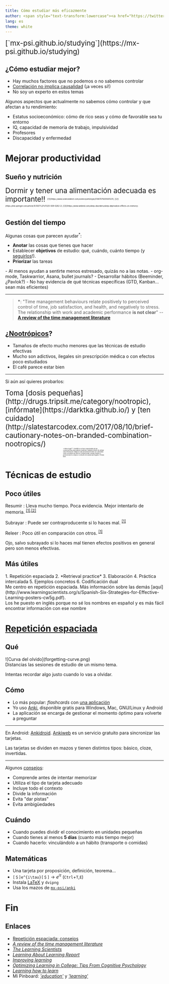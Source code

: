 ```yaml
---
title: Cómo estudiar más eficazmente
author: <span style="text-transform:lowercase"><a href="https://twitter.com/mx_psi">@mx_psi</a>(<a href="http://mstdn.io/@mx_psi">@mstdn.io</a>)</span>
lang: es
theme: white
---
```


<div style="font-size:1.6em">
[`mx-psi.github.io/studying`](https://mx-psi.github.io/studying)
</div>

## ¿Cómo estudiar mejor?

- Hay muchos factores que no podemos o no sabemos controlar
- [Correlación no implica causalidad](https://en.wikipedia.org/wiki/Correlation_does_not_imply_causation) (¡a veces sí!)
- No soy un experto en estos temas

<aside class="notes">
Algunos aspectos que actualmente no sabemos cómo controlar y que afectan a tu rendimiento:

- Estatus socioeconómico: cómo de rico seas y cómo de favorable sea tu entorno
- IQ, capacidad de memoria de trabajo, impulsividad
- Profesores
- Discapacidad y enfermedad
</aside>

# Mejorar productividad

## Sueño y nutrición

<span style="font-size:1.6em">
Dormir y tener una alimentación adecuada es importante!!
</span><sup><span style="font-size:0.5em">[[1]](https://www.sciencedirect.com/science/article/pii/S1087079205001231), [[2]](https://link.springer.com/article/10.1007%2Fs11325-009-0282-2), [[3]](https://www.webmd.com/sleep-disorders/sleep-deprivation-effects-on-memory)</span></sup>

## Gestión del tiempo

Algunas cosas que parecen ayudar<sup>*</sup>:

- **Anotar** las cosas que tienes que hacer
- Establecer **objetivos** de estudio: qué, cuándo, cuánto tiempo (y [seguirlos](https://www.lesswrong.com/posts/RWo4LwFzpHNQCTcYt/how-to-beat-procrastination)!).
- **Priorizar** las tareas

<aside class="notes">
- Al menos ayudan a sentirte menos estresado, quizás no a las notas.
- org-mode, Taskwarrior, Asana, bullet journals?
- Desarrollar hábitos (Beeminder, ¿Pavlok?)
- No hay evidencia de qué técnicas específicas (GTD, Kanban... sean más eficientes)
</aside>

***

> **\***: "Time management behaviours relate positively to perceived control of time, job satisfaction, and health, and negatively to stress. The relationship with work and academic performance **is not clear**" -- [**A review of the time management literature**](http://citeseerx.ist.psu.edu/viewdoc/download?doi=10.1.1.466.4966&rep=rep1&type=pdf)

## ¿[Nootrópicos](https://www.gwern.net/Nootropics)?

- Tamaños de efecto mucho menores que las técnicas de estudio efectivas
- Mucho son adictivos, ilegales sin prescripción médica o con efectos poco estudiados
- El café parece estar bien

***

Si aún así quieres probarlos:

<div style="font-size:1.6em">Toma [dosis pequeñas](http://drugs.tripsit.me/category/nootropic), [infórmate](https://darktka.github.io/) y [ten cuidado](http://slatestarcodex.com/2017/08/10/brief-cautionary-notes-on-branded-combination-nootropics/)</div>

<div style="font-size:0.3em; width: 27%; margin:0 auto">**Aviso legal**: LibreIM no se hace responsable de las consecuencias que pudiera ocasionar cualquier intento de utilizar esta información. Nada en esta presentación debe ser entendido como un intento de ofrecer o proporcionar consejo médico o promocionar la compra o consumo de sustancias ilegales. Pórtate bien.
</div>


# Técnicas de estudio

## Poco útiles

Resumir
: Lleva mucho tiempo. Poca evidencia. Mejor intentarlo de memoria. <sup>[[1]](http://www.indiana.edu/~pcl/rgoldsto/courses/dunloskyimprovinglearning.pdf),[[2]](https://www.tandfonline.com/doi/abs/10.1080/09658210802647009)</sup>

Subrayar
: Puede ser contraproducente si lo haces mal. <sup>[[1]](https://www.ncbi.nlm.nih.gov/pubmed/19650523)</sup>

Releer
: Poco útil en comparación con otros. <sup>[[1]](http://www.indiana.edu/~pcl/rgoldsto/courses/dunloskyimprovinglearning.pdf)</sup>


<aside class="notes">
Ojo, salvo subrayado si lo haces mal tienen efectos positivos en general pero son menos efectivas.
</aside>


## Más útiles

<div class="twocol">

<div>
1. Repetición espaciada
2. *Retrieval practice*
3. Elaboración
4. Práctica intercalada
5. Ejemplos concretos
6. Codificación dual
</div>

<div>
Me centro en repetición espaciada.
Más información sobre las demás [aquí](http://www.learningscientists.org/s/Spanish-Six-Strategies-for-Effective-Learning-posters-cw5g.pdf).
</div>
</div>

<aside class="notes">
Los he puesto en inglés porque no sé los nombres en español y es más fácil encontrar información con ese nombre
</aside>


# [Repetición espaciada](https://codual.github.io/2016/07/07/repeticion-espaciada/)

## Qué

<div class="twocol">
<div>
![Curva del olvido](forgetting-curve.png)
</div>
<div>
Distancias las sesiones de estudio de un mismo tema.

Intentas recordar algo justo cuando lo vas a olvidar.
</div>
</div>


## Cómo 

- Lo más popular: *flashcards* con [una aplicación](https://en.wikipedia.org/wiki/List_of_flashcard_software)
- Yo uso [Anki](https://apps.ankiweb.net/), disponible gratis para Windows, Mac, GNU/Linux y Android
- La aplicación se encarga de gestionar el momento óptimo para volverte a preguntar

***

En Android: [Ankidroid](https://f-droid.org/en/packages/com.ichi2.anki/).
[Ankiweb](https://ankiweb.net/about) es un servicio gratuito para sincronizar las tarjetas.

Las tarjetas se dividen en mazos y tienen distintos tipos: básico, cloze, invertidas.

***

Algunos [consejos](https://www.supermemo.com/en/articles/20rules):

- Comprende antes de intentar memorizar
- Utiliza el tipo de tarjeta adecuado
- Incluye todo el contexto
- Divide la información
- Evita "dar pistas"
- Evita ambigüedades

## Cuándo

- Cuando puedes dividir el conocimiento en unidades pequeñas
- Cuando tienes al menos **5 días** (cuanto más tiempo mejor)
- Cuando hacerlo: vinculándolo a un hábito (transporte o comidas)

## Matemáticas

- Una tarjeta por proposición, definición, teorema...
- `[＄]e^{i\tau}[＄]`    →    $e^{i\tau}$ (`Ctrl`+`T`,`E`)
- Instala [LaTeX](https://libreim.github.io/blog/2015/03/14/latex/) y `dvipng`
- Usa los mazos de [`mx-psi/anki`](https://github.com/mx-psi/anki)

# Fin

## Enlaces


- [Repetición espaciada: consejos](https://codual.github.io/2016/07/07/repeticion-espaciada/)
- [*A review of the time management literature*](http://citeseerx.ist.psu.edu/viewdoc/download?doi=10.1.1.466.4966&rep=rep1&type=pdf)
- [*The Learning Scientists*](http://www.learningscientists.org/downloadable-materials)
- [*Learning About Learning Report*](http://www.nctq.org/dmsView/Learning_About_Learning_Report)
- [*Improving learning*](http://www.indiana.edu/~pcl/rgoldsto/courses/dunloskyimprovinglearning.pdf)
- [*Optimizing Learning in College: Tips From Cognitive Psychology*](http://pps.sagepub.com/content/11/5/652.full.pdf)
- [*Learning how to learn*](https://www.coursera.org/learn/learning-how-to-learn)
- Mi Pinboard: [*'education'*](https://pinboard.in/u:mx_psi/t:education) y [*'learning'*](https://pinboard.in/u:mx_psi/t:learning)


